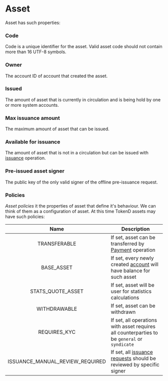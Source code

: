 # Asset

Asset has such properties:

### Code

Code is a unique identifier for the asset. Valid asset code should not contain
more than 16 UTF-8 symbols.

### Owner

The account ID of account that created the asset.

### Issued

The amount of asset that is currently in circulation and is being hold by one or
more system accounts.

### Max issuance amount

The maximum amount of asset that can be issued.

### Available for issuance

The amount of asset that is not in a circulation but can be issued with 
[issuance][3] operation.

### Pre-issued asset signer

The public key of the only valid signer of the offline pre-issuance request. 

### Policies

*Asset policies* it the properties of asset that define it's behaviour. We can 
think of them as a configuration of asset. At this time TokenD assets may have
such policies: 

| Name                            | Description |
|:-------------------------------:|-------------|
| TRANSFERABLE                    | If set, asset can be transferred by [Payment][1] operation |
| BASE_ASSET                      | If set, every newly created [account][2] will have balance for such asset |
| STATS_QUOTE_ASSET               | If set, asset will be user for statistics calculations |
| WITHDRAWABLE                    | If set, asset can be withdrawn |
| REQUIRES_KYC                    | If set, all operations with asset requires all counterparties to be `general` or `syndicate` |
| ISSUANCE_MANUAL_REVIEW_REQUIRED | If set, all [issuance requests][3] should be reviewed by specific signer |



<!--1. Payment op-->

[1]: /coming_soon.md
[2]: /tech/key_entities/accounts.md
[3]: /tech/operations/requests/create_issuance.md